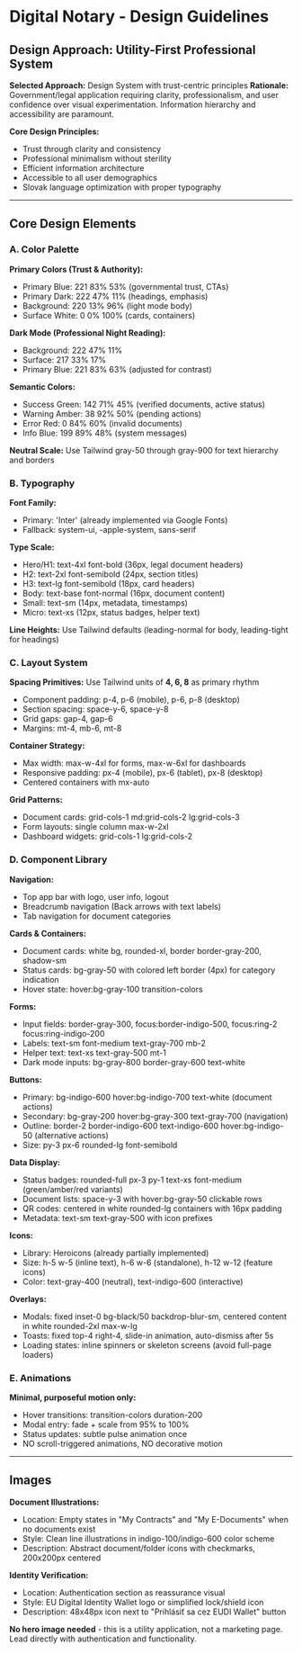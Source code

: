 # Digital Notary - Design Guidelines

## Design Approach: Utility-First Professional System

**Selected Approach:** Design System with trust-centric principles
**Rationale:** Government/legal application requiring clarity, professionalism, and user confidence over visual experimentation. Information hierarchy and accessibility are paramount.

**Core Design Principles:**
- Trust through clarity and consistency
- Professional minimalism without sterility  
- Efficient information architecture
- Accessible to all user demographics
- Slovak language optimization with proper typography

---

## Core Design Elements

### A. Color Palette

**Primary Colors (Trust & Authority):**
- Primary Blue: 221 83% 53% (governmental trust, CTAs)
- Primary Dark: 222 47% 11% (headings, emphasis)
- Background: 220 13% 96% (light mode body)
- Surface White: 0 0% 100% (cards, containers)

**Dark Mode (Professional Night Reading):**
- Background: 222 47% 11%
- Surface: 217 33% 17%
- Primary Blue: 221 83% 63% (adjusted for contrast)

**Semantic Colors:**
- Success Green: 142 71% 45% (verified documents, active status)
- Warning Amber: 38 92% 50% (pending actions)
- Error Red: 0 84% 60% (invalid documents)
- Info Blue: 199 89% 48% (system messages)

**Neutral Scale:** Use Tailwind gray-50 through gray-900 for text hierarchy and borders

### B. Typography

**Font Family:**
- Primary: 'Inter' (already implemented via Google Fonts)
- Fallback: system-ui, -apple-system, sans-serif

**Type Scale:**
- Hero/H1: text-4xl font-bold (36px, legal document headers)
- H2: text-2xl font-semibold (24px, section titles)
- H3: text-lg font-semibold (18px, card headers)
- Body: text-base font-normal (16px, document content)
- Small: text-sm (14px, metadata, timestamps)
- Micro: text-xs (12px, status badges, helper text)

**Line Heights:** Use Tailwind defaults (leading-normal for body, leading-tight for headings)

### C. Layout System

**Spacing Primitives:** Use Tailwind units of **4, 6, 8** as primary rhythm
- Component padding: p-4, p-6 (mobile), p-6, p-8 (desktop)
- Section spacing: space-y-6, space-y-8
- Grid gaps: gap-4, gap-6
- Margins: mt-4, mb-6, mt-8

**Container Strategy:**
- Max width: max-w-4xl for forms, max-w-6xl for dashboards
- Responsive padding: px-4 (mobile), px-6 (tablet), px-8 (desktop)
- Centered containers with mx-auto

**Grid Patterns:**
- Document cards: grid-cols-1 md:grid-cols-2 lg:grid-cols-3
- Form layouts: single column max-w-2xl
- Dashboard widgets: grid-cols-1 lg:grid-cols-2

### D. Component Library

**Navigation:**
- Top app bar with logo, user info, logout
- Breadcrumb navigation (Back arrows with text labels)
- Tab navigation for document categories

**Cards & Containers:**
- Document cards: white bg, rounded-xl, border border-gray-200, shadow-sm
- Status cards: bg-gray-50 with colored left border (4px) for category indication
- Hover state: hover:bg-gray-100 transition-colors

**Forms:**
- Input fields: border-gray-300, focus:border-indigo-500, focus:ring-2 focus:ring-indigo-200
- Labels: text-sm font-medium text-gray-700 mb-2
- Helper text: text-xs text-gray-500 mt-1
- Dark mode inputs: bg-gray-800 border-gray-600 text-white

**Buttons:**
- Primary: bg-indigo-600 hover:bg-indigo-700 text-white (document actions)
- Secondary: bg-gray-200 hover:bg-gray-300 text-gray-700 (navigation)
- Outline: border-2 border-indigo-600 text-indigo-600 hover:bg-indigo-50 (alternative actions)
- Size: py-3 px-6 rounded-lg font-semibold

**Data Display:**
- Status badges: rounded-full px-3 py-1 text-xs font-medium (green/amber/red variants)
- Document lists: space-y-3 with hover:bg-gray-50 clickable rows
- QR codes: centered in white rounded-lg containers with 16px padding
- Metadata: text-sm text-gray-500 with icon prefixes

**Icons:**
- Library: Heroicons (already partially implemented)
- Size: h-5 w-5 (inline text), h-6 w-6 (standalone), h-12 w-12 (feature icons)
- Color: text-gray-400 (neutral), text-indigo-600 (interactive)

**Overlays:**
- Modals: fixed inset-0 bg-black/50 backdrop-blur-sm, centered content in white rounded-2xl max-w-lg
- Toasts: fixed top-4 right-4, slide-in animation, auto-dismiss after 5s
- Loading states: inline spinners or skeleton screens (avoid full-page loaders)

### E. Animations

**Minimal, purposeful motion only:**
- Hover transitions: transition-colors duration-200
- Modal entry: fade + scale from 95% to 100%
- Status updates: subtle pulse animation once
- NO scroll-triggered animations, NO decorative motion

---

## Images

**Document Illustrations:**
- Location: Empty states in "My Contracts" and "My E-Documents" when no documents exist
- Style: Clean line illustrations in indigo-100/indigo-600 color scheme
- Description: Abstract document/folder icons with checkmarks, 200x200px centered

**Identity Verification:**
- Location: Authentication section as reassurance visual
- Style: EU Digital Identity Wallet logo or simplified lock/shield icon
- Description: 48x48px icon next to "Prihlásiť sa cez EUDI Wallet" button

**No hero image needed** - this is a utility application, not a marketing page. Lead directly with authentication and functionality.
